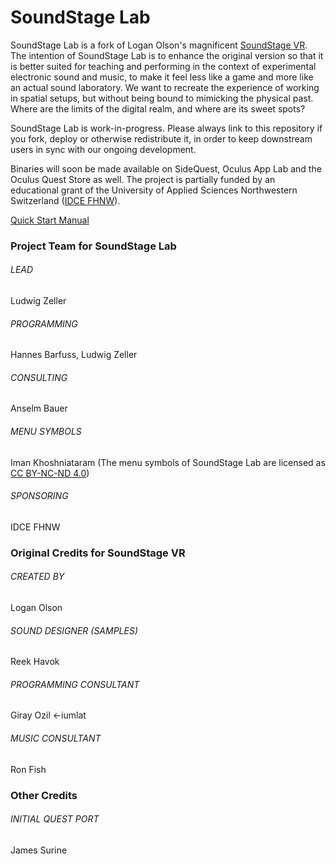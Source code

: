 # SoundStage Lab

SoundStage Lab is a fork of Logan Olson's magnificent [SoundStage VR](https://github.com/googlearchive/soundstagevr). The intention of SoundStage Lab is to enhance the original version so that it is better suited for teaching and performing in the context of experimental electronic sound and music, to make it feel less like a game and more like an actual sound laboratory. We want to recreate the experience of working in spatial setups, but without being bound to mimicking the physical past. Where are the limits of the digital realm, and where are its sweet spots? 

SoundStage Lab is work-in-progress. Please always link to this repository if you fork, deploy or otherwise redistribute it, in order to keep downstream users in sync with our ongoing development.

Binaries will soon be made available on SideQuest, Oculus App Lab and the Oculus Quest Store as well. The project is partially funded by an educational grant of the University of Applied Sciences Northwestern Switzerland ([IDCE FHNW](https://www.fhnw.ch/en/about-fhnw/schools/academy-of-art-and-design/institute-digital-communication-environments)).

[Quick Start Manual](https://docs.google.com/document/d/1c9vt-wW-JnW9davSZ76r35cd4dE6xtnyzHEhdrbueOE/edit?usp=sharing)


### Project Team for SoundStage Lab
###### LEAD
Ludwig Zeller

###### PROGRAMMING
Hannes Barfuss, Ludwig Zeller

###### CONSULTING
Anselm Bauer

###### MENU SYMBOLS
Iman Khoshniataram 
(The menu symbols of SoundStage Lab are licensed as [CC BY-NC-ND 4.0](https://creativecommons.org/licenses/by-nc-nd/4.0/))

###### SPONSORING
IDCE FHNW


### Original Credits for SoundStage VR
###### CREATED BY
Logan Olson

###### SOUND DESIGNER (SAMPLES)
Reek Havok

###### PROGRAMMING CONSULTANT
Giray Ozil <-iumlat

###### MUSIC CONSULTANT
Ron Fish

### Other Credits
###### INITIAL QUEST PORT 
James Surine
